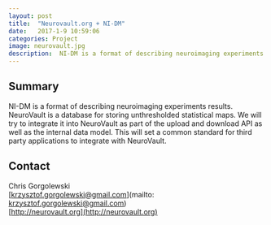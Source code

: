 ```yaml
---
layout: post
title:  "Neurovault.org + NI-DM"
date:   2017-1-9 10:59:06
categories: Project
image: neurovault.jpg
description:  NI-DM is a format of describing neuroimaging experiments results. NeuroVault is a database for storing unthresholded statistical maps.
---
```

## Summary
NI-DM is a format of describing neuroimaging experiments results. NeuroVault is a database for storing unthresholded statistical maps. We will try to integrate it into NeuroVault as part of the upload and download API as well as the internal data model. This will set a common standard for third party applications to integrate with NeuroVault.

## Contact  
Chris Gorgolewski  
[krzysztof.gorgolewski@gmail.com](mailto: krzysztof.gorgolewski@gmail.com)  
[http://neurovault.org](http://neurovault.org)  
